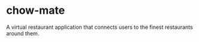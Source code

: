# chow-mate
A virtual restaurant application that connects users to the finest restaurants around them.